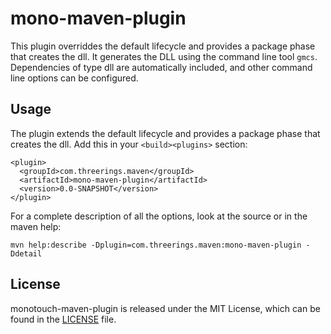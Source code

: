 # mono-maven-plugin

This plugin overriddes the default lifecycle and provides a package phase that creates the dll. It
generates the DLL using the command line tool `gmcs`. Dependencies of type dll are automatically
included, and other command line options can be configured.

## Usage

The plugin extends the default lifecycle and provides a package phase that creates the dll. Add
this in your `<build><plugins>` section:

    <plugin>
      <groupId>com.threerings.maven</groupId>
      <artifactId>mono-maven-plugin</artifactId>
      <version>0.0-SNAPSHOT</version>
    </plugin>

For a complete description of all the options, look at the source or in the maven help:

    mvn help:describe -Dplugin=com.threerings.maven:mono-maven-plugin -Ddetail

## License

monotouch-maven-plugin is released under the MIT License, which can be found in the [LICENSE] file.

[LICENSE]: https://github.com/threerings/mono-maven-plugin/blob/master/LICENSE

